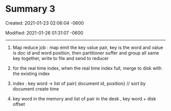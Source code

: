 # Summary 3

Created: 2021-01-23 02:06:04 -0600

Modified: 2021-01-26 01:31:07 -0600

---

1.  Map reduce job : map emit the key value pair, key is the word and value is doc id and word position, then partitioner suffer and group all same key together, write to file and send to reducer



2. for the real time index, when the real time index full, merge to disk with the existing index



3. index : key word -> list of pair{ document id, position} // sort by document create time

4. key word in the memory and list of pair in the desk , key word + disk offset








